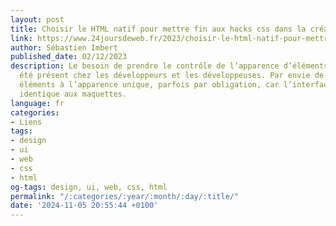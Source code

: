 ```yaml
---
layout: post
title: Choisir le HTML natif pour mettre fin aux hacks css dans la création de formulaires
link: https://www.24joursdeweb.fr/2023/choisir-le-html-natif-pour-mettre-fin-aux-hacks-css-dans-la-creation-de-formulaires
author: Sébastien Imbert
published_date: 02/12/2023
description: Le besoin de prendre le contrôle de l’apparence d’éléments natifs a toujours
  été présent chez les développeurs et les développeuses. Par envie de vouloir des
  éléments à l’apparence unique, parfois par obligation, car l’interface doit être
  identique aux maquettes.
language: fr
categories:
- Liens
tags:
- design
- ui
- web
- css
- html
og-tags: design, ui, web, css, html
permalink: "/:categories/:year/:month/:day/:title/"
date: '2024-11-05 20:55:44 +0100'
---
```

